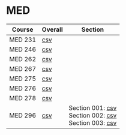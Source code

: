 # MED

| Course | Overall | Section |
| ------ | ------- | ------- |
| MED 231 | [csv](https://github.com/UCSD-Historical-Enrollment-Data/2024Spring/blob/main/overall/MED%20231.csv) |  |
| MED 246 | [csv](https://github.com/UCSD-Historical-Enrollment-Data/2024Spring/blob/main/overall/MED%20246.csv) |  |
| MED 262 | [csv](https://github.com/UCSD-Historical-Enrollment-Data/2024Spring/blob/main/overall/MED%20262.csv) |  |
| MED 267 | [csv](https://github.com/UCSD-Historical-Enrollment-Data/2024Spring/blob/main/overall/MED%20267.csv) |  |
| MED 275 | [csv](https://github.com/UCSD-Historical-Enrollment-Data/2024Spring/blob/main/overall/MED%20275.csv) |  |
| MED 276 | [csv](https://github.com/UCSD-Historical-Enrollment-Data/2024Spring/blob/main/overall/MED%20276.csv) |  |
| MED 278 | [csv](https://github.com/UCSD-Historical-Enrollment-Data/2024Spring/blob/main/overall/MED%20278.csv) |  |
| MED 296 | [csv](https://github.com/UCSD-Historical-Enrollment-Data/2024Spring/blob/main/overall/MED%20296.csv) | Section 001: [csv](https://github.com/UCSD-Historical-Enrollment-Data/2024Spring/blob/main/section/MED%20296_001.csv)<br>Section 002: [csv](https://github.com/UCSD-Historical-Enrollment-Data/2024Spring/blob/main/section/MED%20296_002.csv)<br>Section 003: [csv](https://github.com/UCSD-Historical-Enrollment-Data/2024Spring/blob/main/section/MED%20296_003.csv) |
